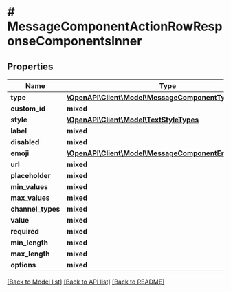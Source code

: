 # # MessageComponentActionRowResponseComponentsInner

## Properties

Name | Type | Description | Notes
------------ | ------------- | ------------- | -------------
**type** | [**\OpenAPI\Client\Model\MessageComponentTypes**](MessageComponentTypes.md) |  |
**custom_id** | **mixed** |  |
**style** | [**\OpenAPI\Client\Model\TextStyleTypes**](TextStyleTypes.md) |  |
**label** | **mixed** |  | [optional]
**disabled** | **mixed** |  | [optional]
**emoji** | [**\OpenAPI\Client\Model\MessageComponentEmojiResponse**](MessageComponentEmojiResponse.md) |  | [optional]
**url** | **mixed** |  | [optional]
**placeholder** | **mixed** |  | [optional]
**min_values** | **mixed** |  | [optional]
**max_values** | **mixed** |  | [optional]
**channel_types** | **mixed** |  | [optional]
**value** | **mixed** |  | [optional]
**required** | **mixed** |  | [optional]
**min_length** | **mixed** |  | [optional]
**max_length** | **mixed** |  | [optional]
**options** | **mixed** |  | [optional]

[[Back to Model list]](../../README.md#models) [[Back to API list]](../../README.md#endpoints) [[Back to README]](../../README.md)
